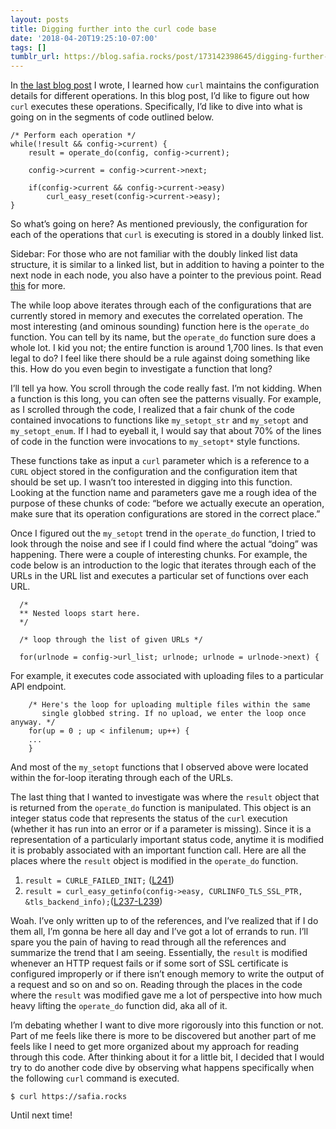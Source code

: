 ```yaml
---
layout: posts
title: Digging further into the curl code base
date: '2018-04-20T19:25:10-07:00'
tags: []
tumblr_url: https://blog.safia.rocks/post/173142398645/digging-further-into-the-curl-code-base
---
```

In [the last blog post](https://blog.safia.rocks/2018-04-18-figuring-out-how-curl-stores-configurations/) I wrote, I learned how `curl` maintains the configuration details for different operations. In this blog post, I’d like to figure out how `curl` executes these operations. Specifically, I’d like to dive into what is going on in the segments of code outlined below.

    /* Perform each operation */
    while(!result && config->current) {
        result = operate_do(config, config->current);
    
        config->current = config->current->next;
    
        if(config->current && config->current->easy)
            curl_easy_reset(config->current->easy);
    }

So what’s going on here? As mentioned previously, the configuration for each of the operations that `curl` is executing is stored in a doubly linked list.

Sidebar: For those who are not familiar with the doubly linked list data structure, it is similar to a linked list, but in addition to having a pointer to the next node in each node, you also have a pointer to the previous point. Read [this](https://www.tutorialspoint.com/data_structures_algorithms/doubly_linked_list_algorithm.htm) for more.

The while loop above iterates through each of the configurations that are currently stored in memory and executes the correlated operation. The most interesting (and ominous sounding) function here is the `operate_do` function. You can tell by its name, but the `operate_do` function sure does a whole lot. I kid you not; the entire function is around 1,700 lines. Is that even legal to do? I feel like there should be a rule against doing something like this. How do you even begin to investigate a function that long?

I’ll tell ya how. You scroll through the code really fast. I’m not kidding. When a function is this long, you can often see the patterns visually. For example, as I scrolled through the code, I realized that a fair chunk of the code contained invocations to functions like `my_setopt_str` and `my_setopt` and `my_setopt_enum`. If I had to eyeball it, I would say that about 70% of the lines of code in the function were invocations to `my_setopt*` style functions.

These functions take as input a `curl` parameter which is a reference to a `CURL` object stored in the configuration and the configuration item that should be set up. I wasn’t too interested in digging into this function. Looking at the function name and parameters gave me a rough idea of the purpose of these chunks of code: “before we actually execute an operation, make sure that its operation configurations are stored in the correct place.”

Once I figured out the `my_setopt` trend in the `operate_do` function, I tried to look through the noise and see if I could find where the actual “doing” was happening. There were a couple of interesting chunks. For example, the code below is an introduction to the logic that iterates through each of the URLs in the URL list and executes a particular set of functions over each URL.

      /*
      ** Nested loops start here.
      */
    
      /* loop through the list of given URLs */
    
      for(urlnode = config->url_list; urlnode; urlnode = urlnode->next) {

For example, it executes code associated with uploading files to a particular API endpoint.

        /* Here's the loop for uploading multiple files within the same
           single globbed string. If no upload, we enter the loop once anyway. */
        for(up = 0 ; up < infilenum; up++) {
        ...
        }

And most of the `my_setopt` functions that I observed above were located within the for-loop iterating through each of the URLs.

The last thing that I wanted to investigate was where the `result` object that is returned from the `operate_do` function is manipulated. This object is an integer status code that represents the status of the `curl` execution (whether it has run into an error or if a parameter is missing). Since it is a representation of a particularly important status code, anytime it is modified it is probably associated with an important function call. Here are all the places where the `result` object is modified in the `operate_do` function.

1. `result = CURLE_FAILED_INIT;` ([L241](https://github.com/curl/curl/blob/899630021153b2a26a43008cccc6620b6c3f9bbf/src/tool_operate.c#L214))
2. `result = curl_easy_getinfo(config->easy, CURLINFO_TLS_SSL_PTR, &tls_backend_info);`([L237-L239](https://github.com/curl/curl/blob/899630021153b2a26a43008cccc6620b6c3f9bbf/src/tool_operate.c#L237-L239))

Woah. I’ve only written up to of the references, and I’ve realized that if I do them all, I’m gonna be here all day and I’ve got a lot of errands to run. I’ll spare you the pain of having to read through all the references and summarize the trend that I am seeing. Essentially, the `result` is modified whenever an HTTP request fails or if some sort of SSL certificate is configured improperly or if there isn’t enough memory to write the output of a request and so on and so on. Reading through the places in the code where the `result` was modified gave me a lot of perspective into how much heavy lifting the `operate_do` function did, aka all of it.

I’m debating whether I want to dive more rigorously into this function or not. Part of me feels like there is more to be discovered but another part of me feels like I need to get more organized about my approach for reading through this code. After thinking about it for a little bit, I decided that I would try to do another code dive by observing what happens specifically when the following `curl` command is executed.

    $ curl https://safia.rocks

Until next time!

